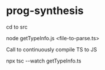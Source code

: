 # prog-synthesis


cd to src

node getTypeInfo.js <file-to-parse.ts>

Call to continuously compile TS to JS

npx tsc --watch getTypeInfo.ts
